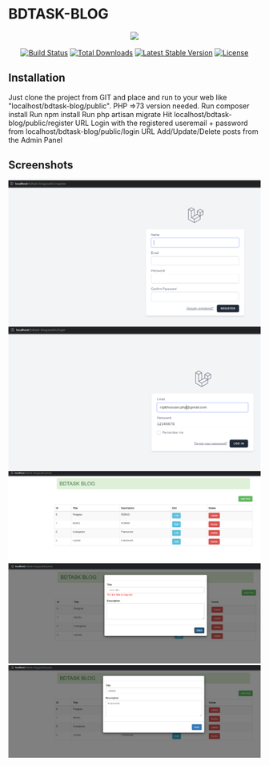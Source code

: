 # BDTASK-BLOG
<p align="center"><a href="https://laravel.com" target="_blank"><img src="https://raw.githubusercontent.com/laravel/art/master/logo-lockup/5%20SVG/2%20CMYK/1%20Full%20Color/laravel-logolockup-cmyk-red.svg" width="400"></a></p>

<p align="center">
<a href="https://travis-ci.org/laravel/framework"><img src="https://travis-ci.org/laravel/framework.svg" alt="Build Status"></a>
<a href="https://packagist.org/packages/laravel/framework"><img src="https://img.shields.io/packagist/dt/laravel/framework" alt="Total Downloads"></a>
<a href="https://packagist.org/packages/laravel/framework"><img src="https://img.shields.io/packagist/v/laravel/framework" alt="Latest Stable Version"></a>
<a href="https://packagist.org/packages/laravel/framework"><img src="https://img.shields.io/packagist/l/laravel/framework" alt="License"></a>
</p>

## Installation
Just clone the project from GIT and place and run to your web like "localhost/bdtask-blog/public". PHP =>73 version needed. 
Run composer install
Run npm install
Run php artisan migrate
Hit localhost/bdtask-blog/public/register URL
Login with the registered useremail + password from localhost/bdtask-blog/public/login URL
Add/Update/Delete posts from the Admin Panel


## Screenshots
<img src="resources/screenshots/register.png">
<img src="resources/screenshots/login.png">
<img src="resources/screenshots/posts.png">
<img src="resources/screenshots/addPost.png">
<img src="resources/screenshots/editPost.png">
